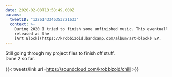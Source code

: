 ```yaml
---
date: 2020-02-08T13:58:49.000Z
params:
  tweetID: "1226143346353221633"
  context: >-
    During 2020 I tried to finish some unfinished music. This eventually
    released as the
    [Art Block](https://krobbizoid.bandcamp.com/album/art-block) EP.
---
```


Still going through my project files to finish off stuff.\
Done 2 so far.\
\
{{< tweets/link url=https://soundcloud.com/krobbizoid/chill >}}
